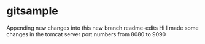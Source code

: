 # gitsample

Appending new changes into this new branch readme-edits
Hi I made some changes in the tomcat server port numbers
from 8080 to 9090


